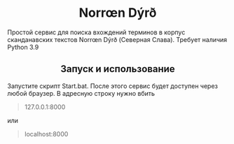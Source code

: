 <center><h1>Norrœn Dýrð</h1></center>
<p>Простой сервис для поиска вхождений терминов в корпус сканданавских текстов Norrœn Dýrð (Северная Слава). 
Требует наличия Python 3.9</p>

<center><h2>Запуск и использование</h2></center>

Запустите скрипт Start.bat. После этого сервис будет доступен через любой браузер. В адресную строку нужно вбить 
<blockquote> 127.0.0.1:8000</blockquote> или <blockquote>localhost:8000</blockquote>
